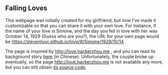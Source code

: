 ## Falling Loves

This webpage was initially created for my girlfriend, but now I've made it customizable so that you can share it with your own love. For instance, if the name of your love is Simone, and the day you fell in love with her was October 14, 1929 (Guess who are you?), the URL for your own page would be https://stevenliuyi.github.io/love/#/Simone/1929/10/14 .

The page is inspired by http://love.hackerzhou.me , and you can read its background story [here](http://hackerzhou.me/2011/11/programmers-romantic-1st-anniversary-website.html) (in Chinese). Unfortunately, the couple broke up eventually, so the page http://love.hackerzhou.me is not available any more, but you can still obtain [its source code](https://github.com/hackerzhou/Love).
